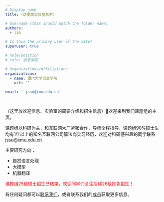 ```yaml
---
# Display name
title: (这里放实验室名字)

# Username (this should match the folder name)
authors:
  - lab

# Is this the primary user of the site?
superuser: true

# Role/position
# role: 信息学院

# Organizations/Affiliations
organizations:
  - name: 厦门大学信息学院
    url: ''

email: ' jssu@xmu.edu.cn'

---
```


（这里放欢迎信息、实验室的简要介绍和招生信息）👋欢迎来到我们课题组的主页。

课题组以科研为主，和互联网大厂紧密合作，导师全程指导，课题组90%硕士生均有1年以上的知名互联网公司算法岗实习经历，欢迎对科研感兴趣的同学联系 jssu@xmu.edu.cn

主要研究方向：
* 自然语言处理
* 大模型
* 机器翻译


<span style="color:red">课题组25级硕士招生已结束，欢迎同学们关注后续26级推免招生！</span>

有任何疑问都可以[联系我们](contact/)，或者联系我们的[成员](people/)获取更多信息。
